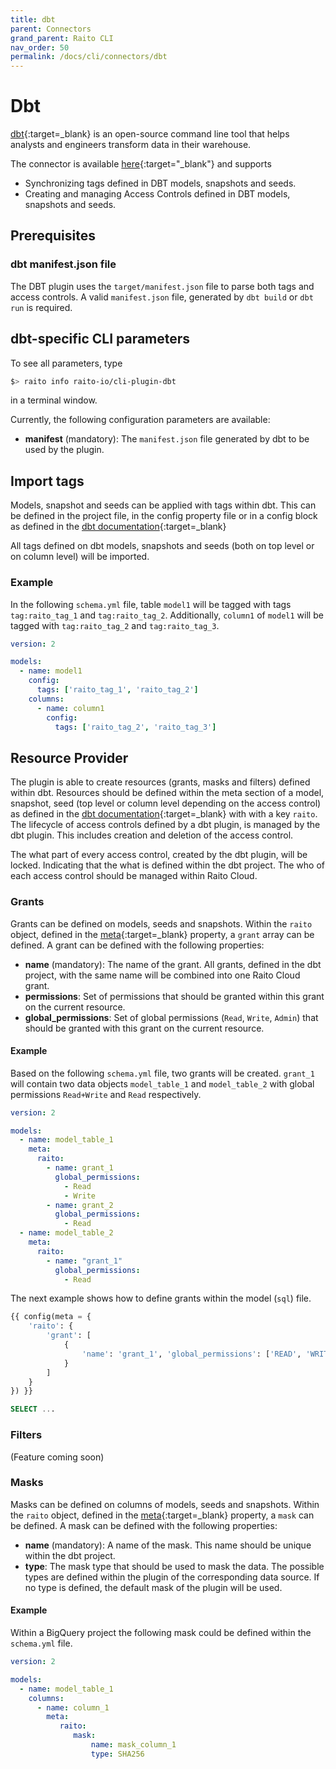 ```yaml
---
title: dbt
parent: Connectors
grand_parent: Raito CLI
nav_order: 50
permalink: /docs/cli/connectors/dbt
---
```


# Dbt

[dbt](https://www.getdbt.com/){:target=_blank} is an open-source command line tool that helps analysts and engineers transform data in their warehouse.

The connector is available [here](https://github.com/raito-io/cli-plugin-dbt){:target="_blank"} and supports
* Synchronizing tags defined in DBT models, snapshots and seeds.
* Creating and managing Access Controls defined in DBT models, snapshots and seeds.

## Prerequisites 
### dbt manifest.json file
The DBT plugin uses the `target/manifest.json` file to parse both tags and access controls. A valid `manifest.json` file, generated by `dbt build` or `dbt run` is required.

## dbt-specific CLI parameters
To see all parameters, type
```bash
$> raito info raito-io/cli-plugin-dbt
```
in a terminal window.

Currently, the following configuration parameters are available:
* **manifest** (mandatory): The `manifest.json` file generated by dbt to be used by the plugin.

## Import tags
Models, snapshot and seeds can be applied with tags within dbt. 
This can be defined in the project file, in the config property file or in a config block as defined in the [dbt documentation](https://docs.getdbt.com/reference/resource-configs/tags){:target=_blank}

All tags defined on dbt models, snapshots and seeds (both on top level or on column level) will be imported.

### Example
In the following `schema.yml` file, table `model1` will be tagged with tags `tag:raito_tag_1` and `tag:raito_tag_2`. Additionally, `column1` of `model1` will be tagged with `tag:raito_tag_2` and `tag:raito_tag_3`. 
```yaml
version: 2

models:
  - name: model1
    config:
      tags: ['raito_tag_1', 'raito_tag_2']
    columns:
      - name: column1
        config:
          tags: ['raito_tag_2', 'raito_tag_3']
```

## Resource Provider
The plugin is able to create resources (grants, masks and filters) defined within dbt.
Resources should be defined within the meta section of a model, snapshot, seed (top level or column level depending on the access control) as defined in the [dbt documentation](https://docs.getdbt.com/reference/resource-configs/meta){:target=_blank} with with a key `raito`.
The lifecycle of access controls defined by a dbt plugin, is managed by the dbt plugin. This includes creation and deletion of the access control.

The what part of every access control, created by the dbt plugin, will be locked. Indicating that the what is defined within the dbt project.
The who of each access control should be managed within Raito Cloud.

### Grants
Grants can be defined on models, seeds and snapshots. Within the `raito` object, defined in the [meta](https://docs.getdbt.com/reference/resource-configs/meta){:target=_blank} property, a `grant` array can be defined.
A grant can be defined with the following properties:
* **name** (mandatory): The name of the grant. All grants, defined in the dbt project, with the same name will be combined into one Raito Cloud grant.
* **permissions**: Set of permissions that should be granted within this grant on the current resource.
* **global_permissions**: Set of global permissions (`Read`, `Write`, `Admin`) that should be granted with this grant on the current resource.

#### Example
Based on the following `schema.yml` file, two grants will be created. `grant_1` will contain two data objects `model_table_1` and `model_table_2` with global permissions `Read+Write` and `Read` respectively.
```yaml
version: 2

models:
  - name: model_table_1
    meta:
      raito:
        - name: grant_1
          global_permissions:
            - Read
            - Write
        - name: grant_2
          global_permissions:
            - Read
  - name: model_table_2
    meta:
      raito:
        - name: "grant_1"
          global_permissions:
            - Read
```

The next example shows how to define grants within the model (`sql`) file.
```sql
{{ config(meta = {
    'raito': {
        'grant': [
            {
                'name': 'grant_1', 'global_permissions': ['READ', 'WRITE']
            }
        ]
    }
}) }}

SELECT ...
```

### Filters
(Feature coming soon)

### Masks
Masks can be defined on columns of models, seeds and snapshots. Within the `raito` object, defined in the [meta](https://docs.getdbt.com/reference/resource-configs/meta){:target=_blank} property, a `mask` can be defined.
A mask can be defined with the following properties:
* **name** (mandatory): A name of the mask. This name should be unique within the dbt project.
* **type**: The mask type that should be used to mask the data. The possible types are defined within the plugin of the corresponding data source. If no type is defined, the default mask of the plugin will be used.

#### Example
Within a BigQuery project the following mask could be defined within the `schema.yml` file.
```yaml
version: 2

models:
  - name: model_table_1
    columns:
      - name: column_1
        meta:
           raito:
              mask:
                  name: mask_column_1
                  type: SHA256
```
